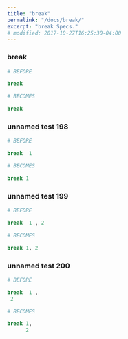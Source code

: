 ```yaml
---
title: "break"
permalink: "/docs/break/"
excerpt: "break Specs."
# modified: 2017-10-27T16:25:30-04:00
---
```

### break
```ruby
# BEFORE

break

```
```ruby
# BECOMES

break

```
### unnamed test 198
```ruby
# BEFORE

break  1

```
```ruby
# BECOMES

break 1

```
### unnamed test 199
```ruby
# BEFORE

break  1 , 2

```
```ruby
# BECOMES

break 1, 2

```
### unnamed test 200
```ruby
# BEFORE

break  1 , 
 2

```
```ruby
# BECOMES

break 1,
      2
```
